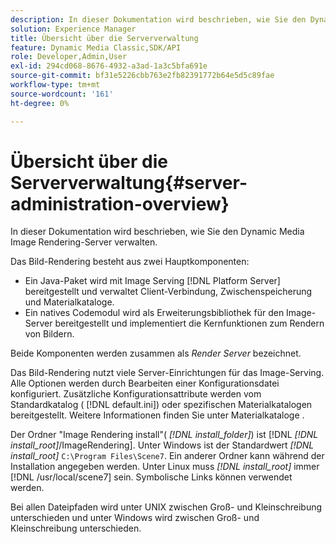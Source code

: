 ```yaml
---
description: In dieser Dokumentation wird beschrieben, wie Sie den Dynamic Media Image Rendering-Server verwalten.
solution: Experience Manager
title: Übersicht über die Serververwaltung
feature: Dynamic Media Classic,SDK/API
role: Developer,Admin,User
exl-id: 294cd068-8676-4932-a3ad-1a3c5bfa691e
source-git-commit: bf31e5226cbb763e2fb82391772b64e5d5c89fae
workflow-type: tm+mt
source-wordcount: '161'
ht-degree: 0%

---
```


# Übersicht über die Serververwaltung{#server-administration-overview}

In dieser Dokumentation wird beschrieben, wie Sie den Dynamic Media Image Rendering-Server verwalten.

Das Bild-Rendering besteht aus zwei Hauptkomponenten:

* Ein Java-Paket wird mit Image Serving [!DNL Platform Server] bereitgestellt und verwaltet Client-Verbindung, Zwischenspeicherung und Materialkataloge.
* Ein natives Codemodul wird als Erweiterungsbibliothek für den Image-Server bereitgestellt und implementiert die Kernfunktionen zum Rendern von Bildern.

Beide Komponenten werden zusammen als *Render Server* bezeichnet.

Das Bild-Rendering nutzt viele Server-Einrichtungen für das Image-Serving. Alle Optionen werden durch Bearbeiten einer Konfigurationsdatei konfiguriert. Zusätzliche Konfigurationsattribute werden vom Standardkatalog ( [!DNL default.ini]) oder spezifischen Materialkatalogen bereitgestellt. Weitere Informationen finden Sie unter Materialkataloge .

Der Ordner &quot;Image Rendering install&quot;( *[!DNL install_folder]*) ist [!DNL *[!DNL install_root]*/ImageRendering]. Unter Windows ist der Standardwert *[!DNL install_root]* `C:\Program Files\Scene7`. Ein anderer Ordner kann während der Installation angegeben werden. Unter Linux muss *[!DNL install_root]* immer [!DNL /usr/local/scene7] sein. Symbolische Links können verwendet werden.

Bei allen Dateipfaden wird unter UNIX zwischen Groß- und Kleinschreibung unterschieden und unter Windows wird zwischen Groß- und Kleinschreibung unterschieden.
